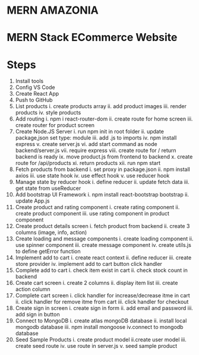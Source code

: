 # MERN AMAZONIA

# MERN Stack ECommerce Website

# Steps

1. Install tools
2. Config VS Code
3. Create React App
4. Push to GitHub
5. List products
   i. create products array
   ii. add product images
   iii. render products
   iv. style products
6. Add routing
   i. npm i react-router-dom
   ii. create route for home screen
   iii. create router for product screen
7. Create Node.JS Server
   i. run npm init in root folder
   ii. update package,json set type: module
   iii. add .js to imports
   iv. npm install express
   v. create server.js
   vi. add start command as node backend/server.js
   vii. require express
   viii. create route for / return backend is ready
   ix. move product.js from frontend to backend
   x. create route for /api/products
   xi. return products
   xii. run npm start
8. Fetch products from backend
   i. set proxy in package.json
   ii. npm install axios
   iii. use state hook
   iv. use effect hook
   v. use reducer hook
9. Manage state by reducer hook
   i. define reducer
   ii. update fetch data
   iii. get state from useReducer
10. Add bootstrap UI Framework
    i. npm install react-bootstrap bootstrap
    ii. update App.js
11. Create product and rating component
    i. create rating component
    ii. create product component
    iii. use rating component in product component
12. Create product details screen
    i. fetch product from backend
    ii. create 3 columns (image, info, action)
13. Create loading and message components
    i. create loading component
    ii. use spinner component
    iii. create message component
    iv. create utils.js to define getError function
14. Implement add to cart
    i. create react context
    ii. define reducer
    iii. create store provider
    iv. implement add to cart button click handler
15. Complete add to cart
    i. check item exist in cart
    ii. check stock count in backend
16. Create cart screen
    i. create 2 columns
    ii. display item list
    iii. create action column
17. Complete cart screen
    i. click handler for increase/decrease itme in cart
    ii. click handler for remove itme from cart
    iii. click handler for checkout
18. Create sign in screen
    i. create sign in form
    ii. add email and password
    iii. add sign in button
19. Connect to MongoDB
    i. create atlas mongoDB database
    ii. install local mongodb database
    iii. npm install mongoose
    iv.connect to mongodb database
20. Seed Sample Products
    i. create product model
    ii.create user model
    iii. create seed route
    iv. use route in server.js
    v. seed sample product
